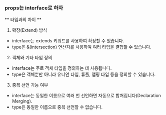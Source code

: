### props는 interface로 하자

** 타입과의 차이 **

1. 확장(Extend) 방식

- interface는 extends 키워드를 사용하여 확장할 수 있습니다.
- type은 &(intersection) 연산자를 사용하여 여러 타입을 결합할 수 있습니다.

2. 객체와 기타 타입 정의

- interface는 주로 객체 타입을 정의하는 데 사용됩니다.
- type은 객체뿐만 아니라 유니언 타입, 튜플, 맵핑 타입 등을 정의할 수 있습니다.

3. 중복 선언 가능 여부

- interface는 동일한 이름으로 여러 번 선언하면 자동으로 합쳐집니다(Declaration Merging).
- type은 동일한 이름으로 중복 선언할 수 없습니다.
